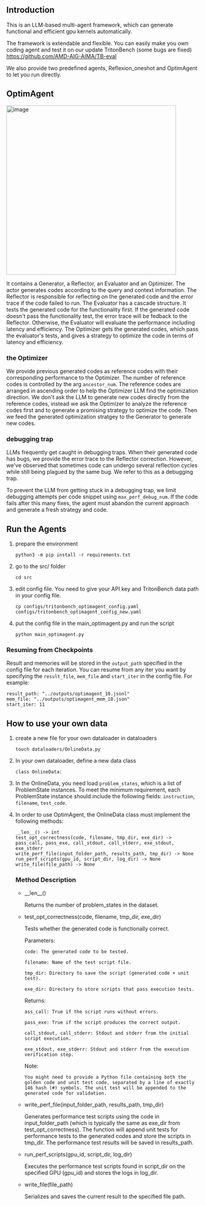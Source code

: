 ## Introduction

This is an LLM-based multi-agent framework, which can generate functional and efficient gpu kernels automatically.

The framework is extendable and flexible. You can easily make you own coding agent and test it on our update TritonBench (some bugs are fixed) https://github.com/AMD-AIG-AIMA/TB-eval

We also provide two predefined agents, Reflexion_oneshot and OptimAgent to let you run directly.

## OptimAgent
<img width="443" alt="image" src="https://github.com/user-attachments/assets/f5841a54-e3f1-4256-a380-0c75cff086e4" />

It contains a Generator, a Reflector, an Evaluator and an Optimizer. The actor generates codes according to the query and context information. The Reflector is responsible for reflecting on the generated code and the error trace if the code failed to run. The Evaluator has a cascade structure. It tests the generated code for the functionality first. If the generated code doesn't pass the functionality test, the error trace will be fedback to the Reflector. Otherwise, the Evaluator will evaluate the performance including latency and efficiency. The Optimizer gets the generated codes, which pass the evaluator's tests, and gives a strategy to optimize the code in terms of latency and efficiency.

### the Optimizer
We provide previous generated codes as reference codes with their corresponding performance to the Optimizer. The number of reference codes is controlled by the arg  `ancestor_num`. The reference codes are arranged in ascending order to help the Optimizer LLM find the optimization direction. We don't ask the LLM to generate new codes directly from the reference codes, instead we ask the Optimizer to analyze the reference codes first and to generate a promising strategy to optimize the code. Then we feed the generated optimization stratgey to the Generator to generate new codes.

### debugging trap
LLMs frequently get caught in debugging traps. When their generated code has bugs, we provide the error trace to the Reflector correction. However, we've observed that sometimes code can undergo several reflection cycles while still being plagued by the same bug. We refer to this as a debugging trap.

To prevent the LLM from getting stuck in a debugging trap, we limit debugging attempts per code snippet using `max_perf_debug_num`. If the code fails after this many fixes, the agent must abandon the current approach and generate a fresh strategy and code.

## Run the Agents
1. prepare the environment
   ```
   python3 -m pip install -r requirements.txt
   ```

2. go to the src/ folder
   ```
   cd src
   ```

3. edit config file. You need to give your API key and TritonBench data path in your config file.
   ```
   cp configs/tritonbench_optimagent_config.yaml configs/tritonbench_optimagent_config_new.yaml
   ```
   
4. put the config file in the main_optimagent.py and run the script
   ```
   python main_optimagent.py
   ```

### Resuming from Checkpoints
Result and memories will be stored in the `output_path` specified in the config file for each iteration. You can resume from any iter you want by specifying the `result_file`, `mem_file` and `start_iter` in the config file. For example:
```
result_path: "../outputs/optimagent_10.jsonl"
mem_file: "../outputs/optimagent_mem_10.json"
start_iter: 11
```

## How to use your own data
1. create a new file for your own dataloader in dataloaders
   ```
   touch dataloaders/OnlineData.py
   ```

2. In your own dataloader, define a new data class
   ```
   class OnlineData:
   ```

3. In the OnlineData, you need load `problem_states`, which is a list of ProblemState instances. To meet the minimum requirement, each ProblemState instance should include the following fields: `instruction`, `filename`, `test_code`.

4. In order to use OptimAgent, the OnlineData class must implement the following methods:
   ```
   __len__() -> int
   test_opt_correctness(code, filename, tmp_dir, exe_dir) -> pass_call, pass_exe, call_stdout, call_stderr, exe_stdout, exe_stderr
   write_perf_file(input_folder_path, results_path, tmp_dir) -> None
   run_perf_scripts(gpu_id, script_dir, log_dir) -> None
   write_file(file_path) -> None

   ```

   ### Method Description
   - \_\_len\_\_()
     
     Returns the number of problem_states in the dataset.

   - test_opt_correctness(code, filename, tmp_dir, exe_dir)
   
     Tests whether the generated code is functionally correct.

     Parameters:
     
         code: The generated code to be tested.
     
         filename: Name of the test script file.
     
         tmp_dir: Directory to save the script (generated code + unit test).
     
         exe_dir: Directory to store scripts that pass execution tests.
   
     Returns:
     
         ass_call: True if the script runs without errors.
     
         pass_exe: True if the script produces the correct output.
     
         call_stdout, call_stderr: Stdout and stderr from the initial script execution.
     
         exe_stdout, exe_stderr: Stdout and stderr from the execution verification step.
   
     Note:
     
         You might need to provide a Python file containing both the golden code and unit test code, separated by a line of exactly 146 hash (#) symbols. The unit test will be appended to the           generated code for validation.
   
   - write_perf_file(input_folder_path, results_path, tmp_dir)
     
     Generates performance test scripts using the code in input_folder_path (which is typically the same as exe_dir from test_opt_correctness). The function will append unit tests for performance tests to the generated codes and store the scripts in tmp_dir. The performance test results will be saved in results_path.

   - run_perf_scripts(gpu_id, script_dir, log_dir)

     Executes the performance test scripts found in script_dir on the specified GPU (gpu_id) and stores the logs in log_dir.

   - write_file(file_path)
     
     Serializes and saves the current result to the specified file path.
